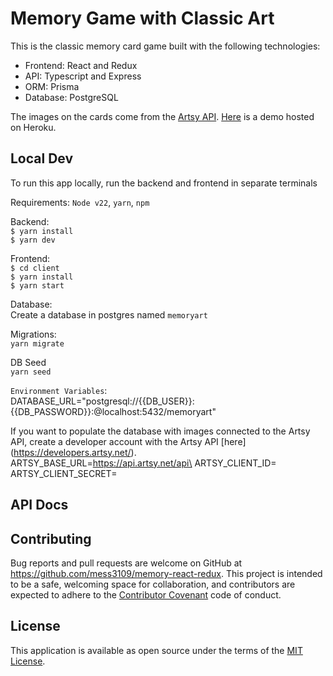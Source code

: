 # Memory Game with Classic Art
This is the classic memory card game built with the following technologies:
- Frontend: React and Redux 
- API: Typescript and Express 
- ORM: Prisma 
- Database: PostgreSQL

The images on the cards come from the [Artsy API](https://developers.artsy.net).  [Here](https://memory-art-35efd80c8dec.herokuapp.com/) is a demo hosted on Heroku.

## Local Dev
To run this app locally, run the backend and frontend in separate terminals

Requirements: `Node v22`, `yarn`, `npm`

Backend:\
```$ yarn install```\
```$ yarn dev```

Frontend:\
```$ cd client```\
```$ yarn install```\
```$ yarn start```

Database:\
Create a database in postgres named ```memoryart```

Migrations:\
```yarn migrate```

DB Seed\
```yarn seed```

```Environment Variables```:\
DATABASE_URL="postgresql://{{DB_USER}}:{{DB_PASSWORD}}:@localhost:5432/memoryart"

If you want to populate the database with images connected to the Artsy API, create a developer account with the Artsy API [here] (https://developers.artsy.net/).\
ARTSY_BASE_URL=https://api.artsy.net/api\
ARTSY_CLIENT_ID=\
ARTSY_CLIENT_SECRET=

## API Docs



## Contributing
Bug reports and pull requests are welcome on GitHub at https://github.com/mess3109/memory-react-redux. This project is intended to be a safe, welcoming space for collaboration, and contributors are expected to adhere to the [Contributor Covenant](http://contributor-covenant.org)
code of conduct.

## License
This application is available as open source under the terms of the [MIT License](http://opensource.org/licenses/MIT).
